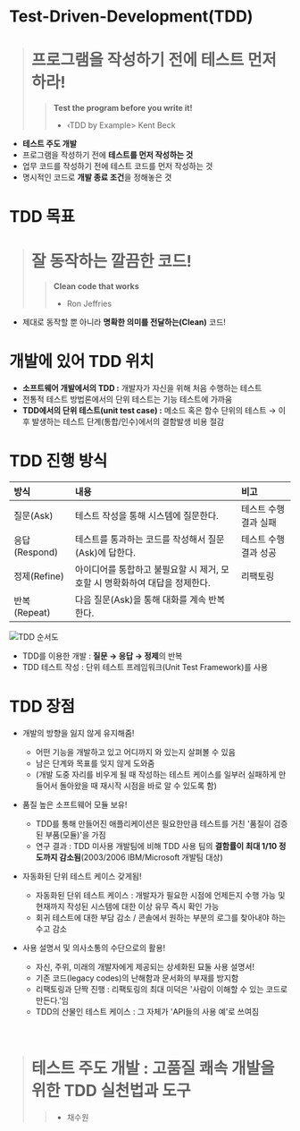 
# Test-Driven-Development(TDD)
> # 프로그램을 작성하기 전에 테스트 먼저 하라!
> > **Test the program before you write it!**
> > - ‹TDD by Example> Kent Beck  

- **테스트 주도 개발**
- 프로그램을 작성하기 전에 **테스트를 먼저 작성하는 것**
- 업무 코드를 작성하기 전에 테스트 코드를 먼저 작성하는 것
- 명시적인 코드로 **개발 종료 조건**을 정해놓은 것  

# TDD 목표
> # 잘 동작하는 깔끔한 코드!
> > **Clean code that works**
> > - Ron Jeffries  

- 제대로 동작할 뿐 아니라 **명확한 의미를 전달하는(Clean)** 코드!  

# 개발에 있어 TDD 위치
- **소프트웨어 개발에서의 TDD :** 개발자가 자신을 위해 처음 수행하는 테스트
- 전통적 테스트 방법론에서의 단위 테스트는 기능 테스트에 가까움
- **TDD에서의 단위 테스트(unit test case) :** 메소드 혹은 함수 단위의 테스트 → 이후 발생하는 테스트 단계(통합/인수)에서의 결함발생 비용 절감  

# TDD 진행 방식
|방식|내용|비고|
|:---|:---|:---|
|질문(Ask)|테스트 작성을 통해 시스템에 질문한다.|테스트 수행 결과 실패|
|응답(Respond)|테스트를 통과하는 코드를 작성해서 질문(Ask)에 답한다.|테스트 수행 결과 성공|
|정제(Refine)|아이디어를 통합하고 불필요할 시 제거, 모호할 시 명확화하여 대답을 정제한다.|리팩토링|
|반복(Repeat)|다음 질문(Ask)을 통해 대화를 계속 반복한다.||  

![TDD 순서도](https://github.com/7ahyeon/Study/assets/107123698/d6262548-9495-478d-8288-161184ffed11)

- TDD를 이용한 개발 : **질문 → 응답 → 정제**의 반복
- TDD 테스트 작성 : 단위 테스트 프레임워크(Unit Test Framework)를 사용  

# TDD 장점
* 개발의 방향을 잃지 않게 유지해줌!  
  - 어떤 기능을 개발하고 있고 어디까지 와 있는지 살펴볼 수 있음
  - 남은 단계와 목표를 잊지 않게 도와줌
  - (개발 도중 자리를 비우게 될 때 작성하는 테스트 케이스를 일부러 실패하게 만들어서 돌아왔을 때 재시작 시점을 바로 알 수 있도록 함)  

* 품질 높은 소프트웨어 모듈 보유!
  - TDD를 통해 만들어진 애플리케이션은 필요한만큼 테스트를 거친 '품질이 검증된 부품(모듈)'을 가짐
  - 연구 결과 : TDD 미사용 개발팀에 비해 TDD 사용 팀의 **결함률이 최대 1/10 정도까지 감소됨**(2003/2006 IBM/Microsoft 개발팀 대상)  

* 자동화된 단위 테스트 케이스 갖게됨!
  - 자동화된 단위 테스트 케이스 : 개발자가 필요한 시점에 언제든지 수행 가능 및 현재까지 작성된 시스템에 대한 이상 유무 즉시 확인 가능
  - 회귀 테스트에 대한 부담 감소 / 콘솔에서 원하는 부분의 로그를 찾아내야 하는 수고 감소  

* 사용 설명서 및 의사소통의 수단으로의 활용!
  - 자신, 주위, 미래의 개발자에게 제공되는 상세화된 묘둘 사용 설명서!
  - 기존 코드(legacy codes)의 난해함과 문서화의 부재를 방지함
  - 리팩토링과 단짝 진행 : 리팩토링의 최대 미덕은 '사람이 이해할 수 있는 코드로 만든다.'임
  - TDD의 산물인 테스트 케이스 : 그 자체가 'API들의 사용 예'로 쓰여짐  


</br>

> # 테스트 주도 개발 : 고품질 쾌속 개발을 위한 TDD 실천법과 도구
> > - 채수원
